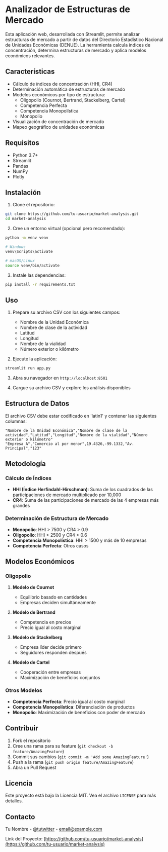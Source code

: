 # Analizador de Estructuras de Mercado

Esta aplicación web, desarrollada con Streamlit, permite analizar estructuras de mercado a partir de datos del Directorio Estadístico Nacional de Unidades Económicas (DENUE). La herramienta calcula índices de concentración, determina estructuras de mercado y aplica modelos económicos relevantes.

## Características

- Cálculo de índices de concentración (HHI, CR4)
- Determinación automática de estructuras de mercado
- Modelos económicos por tipo de estructura:
  - Oligopolio (Cournot, Bertrand, Stackelberg, Cartel)
  - Competencia Perfecta
  - Competencia Monopolística
  - Monopolio
- Visualización de concentración de mercado
- Mapeo geográfico de unidades económicas

## Requisitos

- Python 3.7+
- Streamlit
- Pandas
- NumPy
- Plotly

## Instalación

1. Clone el repositorio:
```bash
git clone https://github.com/tu-usuario/market-analysis.git
cd market-analysis
```

2. Cree un entorno virtual (opcional pero recomendado):
```bash
python -m venv venv

# Windows
venv\Scripts\activate

# macOS/Linux
source venv/bin/activate
```

3. Instale las dependencias:
```bash
pip install -r requirements.txt
```

## Uso

1. Prepare su archivo CSV con los siguientes campos:
   - Nombre de la Unidad Económica
   - Nombre de clase de la actividad
   - Latitud
   - Longitud
   - Nombre de la vialidad
   - Número exterior o kilómetro

2. Ejecute la aplicación:
```bash
streamlit run app.py
```

3. Abra su navegador en `http://localhost:8501`

4. Cargue su archivo CSV y explore los análisis disponibles

## Estructura de Datos

El archivo CSV debe estar codificado en 'latin1' y contener las siguientes columnas:

```csv
"Nombre de la Unidad Económica","Nombre de clase de la actividad","Latitud","Longitud","Nombre de la vialidad","Número exterior o kilómetro"
"Empresa A","Comercio al por menor",19.4326,-99.1332,"Av. Principal","123"
```

## Metodología

### Cálculo de Índices

- **HHI (Índice Herfindahl-Hirschman)**: Suma de los cuadrados de las participaciones de mercado multiplicado por 10,000
- **CR4**: Suma de las participaciones de mercado de las 4 empresas más grandes

### Determinación de Estructura de Mercado

- **Monopolio**: HHI > 7500 y CR4 > 0.9
- **Oligopolio**: HHI > 2500 y CR4 > 0.6
- **Competencia Monopolística**: HHI > 1500 y más de 10 empresas
- **Competencia Perfecta**: Otros casos

## Modelos Económicos

### Oligopolio

1. **Modelo de Cournot**
   - Equilibrio basado en cantidades
   - Empresas deciden simultáneamente

2. **Modelo de Bertrand**
   - Competencia en precios
   - Precio igual al costo marginal

3. **Modelo de Stackelberg**
   - Empresa líder decide primero
   - Seguidores responden después

4. **Modelo de Cartel**
   - Cooperación entre empresas
   - Maximización de beneficios conjuntos

### Otros Modelos

- **Competencia Perfecta**: Precio igual al costo marginal
- **Competencia Monopolística**: Diferenciación de productos
- **Monopolio**: Maximización de beneficios con poder de mercado

## Contribuir

1. Fork el repositorio
2. Cree una rama para su feature (`git checkout -b feature/AmazingFeature`)
3. Commit sus cambios (`git commit -m 'Add some AmazingFeature'`)
4. Push a la rama (`git push origin feature/AmazingFeature`)
5. Abra un Pull Request

## Licencia

Este proyecto está bajo la Licencia MIT. Vea el archivo `LICENSE` para más detalles.

## Contacto

Tu Nombre - [@tutwitter](https://twitter.com/tutwitter) - email@example.com

Link del Proyecto: [https://github.com/tu-usuario/market-analysis](https://github.com/tu-usuario/market-analysis)
